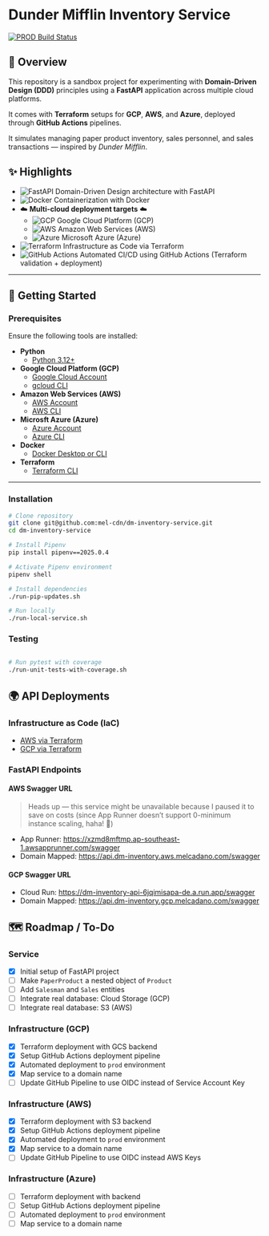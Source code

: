 # Dunder Mifflin Inventory Service

[![PROD Build Status](https://github.com/mel-cdn/dm-inventory-service/actions/workflows/deploy.yml/badge.svg?branch=main)](https://github.com/mel-cdn/dm-inventory-service/actions/workflows/deploy.yml)

## 📖 Overview

This repository is a sandbox project for experimenting with **Domain-Driven Design (DDD)** principles using a **FastAPI** application across multiple cloud platforms.

It comes with **Terraform** setups for **GCP**, **AWS**, and **Azure**, deployed through **GitHub Actions** pipelines.

It simulates managing paper product inventory, sales personnel, and sales transactions — inspired by *Dunder Mifflin*.
## ✨ Highlights

- ![FastAPI](https://img.shields.io/badge/FastAPI-009688?logo=fastapi&logoColor=white) Domain-Driven Design architecture
  with FastAPI
- ![Docker](https://img.shields.io/badge/Docker-2496ED?logo=docker&logoColor=white) Containerization with Docker
- ☁️ **Multi-cloud deployment targets** ☁️
    - ![GCP](https://img.shields.io/badge/Google%20Cloud-4285F4?logo=googlecloud&logoColor=white) Google Cloud
      Platform (GCP)
    - ![AWS](https://img.shields.io/badge/AWS-FF9900?logo=amazon-aws&logoColor=white) Amazon Web Services (AWS)
    - ![Azure](https://img.shields.io/badge/Azure-0078D4?logo=microsoft-azure&logoColor=white) Microsoft Azure (Azure)
- ![Terraform](https://img.shields.io/badge/Terraform-7B42BC?logo=terraform&logoColor=white) Infrastructure as Code via
  Terraform
- ![GitHub Actions](https://img.shields.io/badge/GitHub%20Actions-2088FF?logo=githubactions&logoColor=white) Automated
  CI/CD using GitHub Actions (Terraform validation + deployment)

---

## 🚀 Getting Started

### Prerequisites

Ensure the following tools are installed:

- **Python**
    - [Python 3.12+](https://www.python.org/)
- **Google Cloud Platform (GCP)**
    - [Google Cloud Account](https://console.cloud.google.com/)
    - [gcloud CLI](https://cloud.google.com/sdk/docs/install/)
- **Amazon Web Services (AWS)**
    - [AWS Account](https://aws.amazon.com/)
    - [AWS CLI](https://aws.amazon.com/cli/)
- **Microsft Azure (Azure)**
    - [Azure Account](https://azure.microsoft.com/)
    - [Azure CLI](https://learn.microsoft.com/en-us/cli/azure/?view=azure-cli-latest)
- **Docker**
    - [Docker Desktop or CLI](https://docs.docker.com/desktop/)
- **Terraform**
    - [Terraform CLI](https://developer.hashicorp.com/terraform/install)

---

### Installation

```bash
# Clone repository
git clone git@github.com:mel-cdn/dm-inventory-service.git
cd dm-inventory-service

# Install Pipenv
pip install pipenv==2025.0.4

# Activate Pipenv environment
pipenv shell

# Install dependencies
./run-pip-updates.sh

# Run locally
./run-local-service.sh
```

### Testing

```bash

# Run pytest with coverage
./run-unit-tests-with-coverage.sh
```

## 🌍 API Deployments

### Infrastructure as Code (IaC)

- [AWS via Terraform](infra/terraform/aws/README.md)
- [GCP via Terraform](infra/terraform/gcp/README.md)

### FastAPI Endpoints

#### AWS Swagger URL
  > Heads up — this service might be unavailable because I paused it to save on costs (since App Runner doesn’t support 0-minimum instance scaling, haha! 🙂)
- App Runner: https://xzmd8mftmp.ap-southeast-1.awsapprunner.com/swagger
- Domain Mapped: https://api.dm-inventory.aws.melcadano.com/swagger

#### GCP Swagger URL
- Cloud Run: https://dm-inventory-api-6jqimisapa-de.a.run.app/swagger
- Domain Mapped: https://api.dm-inventory.gcp.melcadano.com/swagger

## 🗺️ Roadmap / To-Do

### Service

- [X] Initial setup of FastAPI project
- [ ] Make `PaperProduct` a nested object of `Product`
- [ ] Add `Salesman` and `Sales` entities
- [ ] Integrate real database: Cloud Storage (GCP)
- [ ] Integrate real database: S3 (AWS)

### Infrastructure (GCP)

- [X] Terraform deployment with GCS backend
- [X] Setup GitHub Actions deployment pipeline
- [X] Automated deployment to `prod` environment
- [X] Map service to a domain name
- [ ] Update GitHub Pipeline to use OIDC instead of Service Account Key

### Infrastructure (AWS)

- [X] Terraform deployment with S3 backend
- [X] Setup GitHub Actions deployment pipeline
- [X] Automated deployment to `prod` environment
- [X] Map service to a domain name
- [ ] Update GitHub Pipeline to use OIDC instead AWS Keys

### Infrastructure (Azure)

- [ ] Terraform deployment with backend
- [ ] Setup GitHub Actions deployment pipeline
- [ ] Automated deployment to `prod` environment
- [ ] Map service to a domain name
